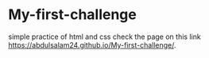 # My-first-challenge
simple practice of html and css
check the page on this link https://abdulsalam24.github.io/My-first-challenge/.
